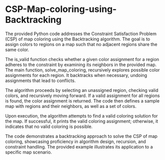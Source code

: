 # CSP-Map-coloring-using-Backtracking

The provided Python code addresses the Constraint Satisfaction Problem (CSP) of map coloring using the Backtracking algorithm. The goal is to assign colors to regions on a map such that no adjacent regions share the same color.

The is_valid function checks whether a given color assignment for a region adheres to the constraint by examining its neighbors in the provided map. The main function, solve_map_coloring, recursively explores possible color assignments for each region. It backtracks when necessary, undoing assignments that lead to conflicts.

The algorithm proceeds by selecting an unassigned region, checking valid colors, and recursively moving forward. If a valid assignment for all regions is found, the color assignment is returned. The code then defines a sample map with regions and their neighbors, as well as a set of colors.

Upon execution, the algorithm attempts to find a valid coloring solution for the map. If successful, it prints the valid coloring assignment; otherwise, it indicates that no valid coloring is possible.

The code demonstrates a backtracking approach to solve the CSP of map coloring, showcasing proficiency in algorithm design, recursion, and constraint handling. The provided example illustrates its application to a specific map scenario.
